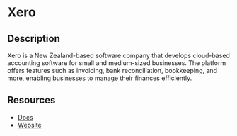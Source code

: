 # Xero

## Description

Xero is a New Zealand-based software company that develops cloud-based accounting software for small and medium-sized businesses. The platform offers features such as invoicing, bank reconciliation, bookkeeping, and more, enabling businesses to manage their finances efficiently.

## Resources

- [Docs](https://developer.xero.com/)
- [Website](xero.com)
